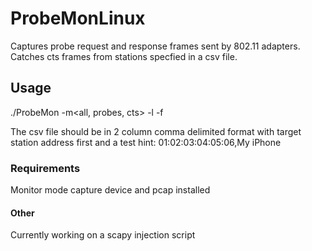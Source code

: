 # ProbeMonLinux
Captures probe request and response frames sent by 802.11 adapters. Catches cts frames from stations specfied in a csv file.

## Usage
./ProbeMon -m<all, probes, cts> -l<interface> -f<csv file>

The csv file should be in 2 column comma delimited format with target station address first and a test hint: 01:02:03:04:05:06,My iPhone

### Requirements
Monitor mode capture device and pcap installed

#### Other
Currently working on a scapy injection script

